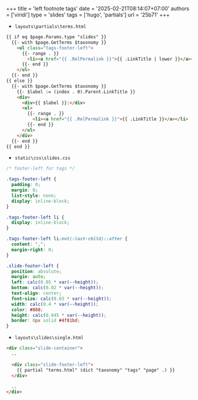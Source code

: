 +++
title = 'left footnote tags'
date = '2025-02-21T08:14:07+07:00'
authors = ['viridi']
type = 'slides'
tags = ['hugo', 'partials']
url = '25b71'
+++

+ `layouts\partials\terms.html`
```html
{{ if eq $page.Params.type "slides" }}
  {{- with $page.GetTerms $taxonomy }}
    <ul class="tags-footer-left">
      {{- range . }}
        <li><a href="{{ .RelPermalink }}">{{ .LinkTitle | lower }}</a></li>
      {{- end }}
    </ul>
  {{- end }}
{{ else }}
  {{- with $page.GetTerms $taxonomy }}
    {{- $label := (index . 0).Parent.LinkTitle }}
    <div>
      <div>{{ $label }}:</div>
      <ul>
        {{- range . }}
          <li><a href="{{ .RelPermalink }}">{{ .LinkTitle }}</a></li>
        {{- end }}
      </ul>
    </div>
  {{- end }}
{{ end }}
```
+ `static\css\slides.css`
```css
/* footer-left for tags */

.tags-footer-left {
  padding: 0;
  margin: 0;
  list-style: none;
  display: inline-block;
}

.tags-footer-left li {
  display: inline-block;
}

.tags-footer-left li:not(:last-child)::after {
  content: ",";
  margin-right: 0;
}

.slide-footer-left {
  position: absolute;
  margin: auto;
  left: calc(0.05 * var(--height));
  bottom: calc(0.02 * var(--height));
  text-align: center;
  font-size: calc(0.03 * var(--height));
  width: calc(0.4 * var(--height));
  color: #888;
  height: calc(0.045 * var(--height));
  border: 0px solid #4f81bd;
}
```
+ `layouts\slides\single.html`
```html
<div class="slide-container">
  ..
  
  <div class="slide-footer-left">
    {{ partial "terms.html" (dict "taxonomy" "tags" "page" .) }}
  </div>
  
  ..
</div>
```

